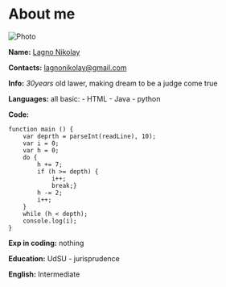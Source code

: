 # About me
![Photo](https://sun9-45.userapi.com/impf/c841320/v841320063/522b9/MOO2g1dgxlI.jpg?size=1600x1067&quality=96&sign=a60882659a2eb4920cb8f45df5f884d2&type=album)

**Name:** [Lagno Nikolay](https://github.com/LagnoN)

**Contacts:** lagnonikolay@gmail.com

**Info:** *30years* old lawer, making dream to be a judge come true

**Languages:** all basic:
                        - HTML
                        - Java 
                        - python


**Code:** 
```
function main () {
    var deprth = parseInt(readLine), 10);
    var i = 0;
    var h = 0;
    do {
        h += 7;
        if (h >= depth) {
            i++;
            break;}
        h -= 2;
        i++;
    }
    while (h < depth);
    console.log(i);
}
```
**Exp in coding:** nothing

**Education:** UdSU - jurisprudence

**English:** Intermediate
